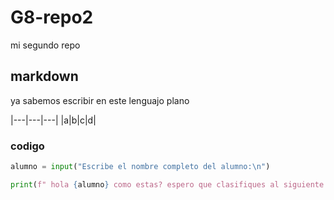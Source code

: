 # G8-repo2
 mi segundo repo


## markdown
 ya sabemos escribir en este lenguajo plano


 |---|---|---|
 |a|b|c|d|


### codigo

~~~python
alumno = input("Escribe el nombre completo del alumno:\n")

print(f" hola {alumno} como estas? espero que clasifiques al siguiente nivel")

~~~